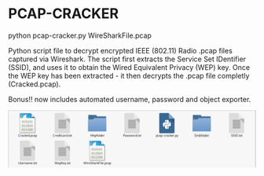 # PCAP-CRACKER

python pcap-cracker.py WireSharkFile.pcap


Python script file to decrypt encrypted IEEE (802.11) Radio .pcap files captured via Wireshark.
The script first extracts the Service Set IDentifier (SSID), and uses it to obtain the Wired Equivalent Privacy (WEP) key.
Once the WEP key has been extracted - it then decrypts the .pcap file completly (Cracked.pcap).

Bonus!! now includes automated username, password and object exporter.

![Screenshot2](Image2.PNG)



